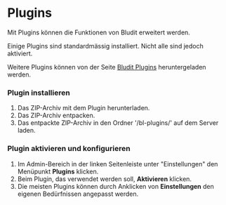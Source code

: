 # Plugins
<!-- Position: 5 -->

Mit Plugins können die Funktionen von Bludit erweitert werden.

Einige Plugins sind standardmässig installiert. Nicht alle sind jedoch aktiviert.

Weitere Plugins können von der Seite [Bludit Plugins](https://plugins.bludit.com) heruntergeladen werden.

### Plugin installieren
1. Das ZIP-Archiv mit dem Plugin herunterladen.
2. Das ZIP-Archiv entpacken.
3. Das entpackte ZIP-Archiv in den Ordner '/bl-plugins/' auf dem Server laden.

### Plugin aktivieren und konfigurieren
1. Im Admin-Bereich in der linken Seitenleiste unter "Einstellungen" den Menüpunkt **Plugins** klicken.
2. Beim Plugin, das verwendet werden soll, **Aktivieren** klicken.
3. Die meisten Plugins können durch Anklicken von **Einstellungen** den eigenen Bedürfnissen angepasst werden.
